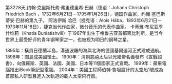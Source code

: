 第3228天,约翰·克里斯托弗·弗里德里希·巴赫（德语：Johann Christoph Friedrich Bach ，1732年6月21日－1795年1月26日），德国作曲家，约翰·塞巴斯蒂安·巴赫的第九子。
阿洛伊斯·哈巴（捷克语：Alois Hába，1893年6月21日－1973年11月18日），捷克当代作曲家，微分音乐的代表作曲家。
卡蒂雅·布尼亚季什维莉（Khatia Buniatishvili）于1987年出生于格鲁吉亚首都第比利斯，是当今世界上最受好评的青年钢琴家之一，也被视为明日的钢琴之星。

1895年：橫貫日德蘭半島，溝通波羅的海與北海的德國基爾運河正式建成通航。
1898年：關島成美國領土。
1900年：清朝慈禧太后以光緒帝名義發布《宣戰詔書》，向俄羅斯、英國、法國、美國、日本等11個國家正式宣戰。
1999年：蘋果電腦推出iBook筆記型電腦。
2004年：美國工程師伯特·魯坦設計的太空船1號成為首部私人研製且進入次軌道的載人太空飛行器。